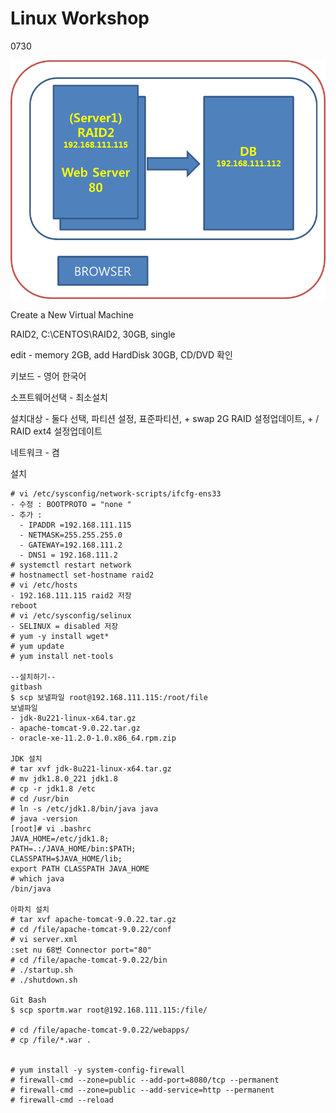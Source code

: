 # Linux Workshop

0730

![WS_0730](/img/WS_0730.png)



Create a New Virtual Machine

RAID2, C:\CENTOS\RAID2, 30GB, single

edit - memory 2GB, add HardDisk 30GB, CD/DVD 확인

키보드 - 영어 한국어

소프트웨어선택 - 최소설치

설치대상 - 둘다 선택, 파티션 설정,  표준파티션, + swap 2G RAID 설정업데이트,  + / RAID ext4 설정업데이트

네트워크 - 켬

설치



```
# vi /etc/sysconfig/network-scripts/ifcfg-ens33
- 수정 : BOOTPROTO = "none " 
- 추가 :
  - IPADDR =192.168.111.115
  - NETMASK=255.255.255.0
  - GATEWAY=192.168.111.2
  - DNS1 = 192.168.111.2
# systemctl restart network
# hostnamectl set-hostname raid2
# vi /etc/hosts
- 192.168.111.115 raid2 저장
reboot
# vi /etc/sysconfig/selinux
- SELINUX = disabled 저장
# yum -y install wget*
# yum update
# yum install net-tools

--설치하기--
gitbash
$ scp 보낼파일 root@192.168.111.115:/root/file
보낼파일
- jdk-8u221-linux-x64.tar.gz
- apache-tomcat-9.0.22.tar.gz
- oracle-xe-11.2.0-1.0.x86_64.rpm.zip

JDK 설치
# tar xvf jdk-8u221-linux-x64.tar.gz 
# mv jdk1.8.0_221 jdk1.8
# cp -r jdk1.8 /etc
# cd /usr/bin
# ln -s /etc/jdk1.8/bin/java java
# java -version
[root]# vi .bashrc
JAVA_HOME=/etc/jdk1.8;
PATH=.:/JAVA_HOME/bin:$PATH;
CLASSPATH=$JAVA_HOME/lib;
export PATH CLASSPATH JAVA_HOME
# which java
/bin/java

아파치 설치
# tar xvf apache-tomcat-9.0.22.tar.gz 
# cd /file/apache-tomcat-9.0.22/conf
# vi server.xml
:set nu 68번 Connector port="80"
# cd /file/apache-tomcat-9.0.22/bin
# ./startup.sh
# ./shutdown.sh

Git Bash
$ scp sportm.war root@192.168.111.115:/file/

# cd /file/apache-tomcat-9.0.22/webapps/
# cp /file/*.war .


# yum install -y system-config-firewall
# firewall-cmd --zone=public --add-port=8080/tcp --permanent
# firewall-cmd --zone=public --add-service=http --permanent
# firewall-cmd --reload


```



